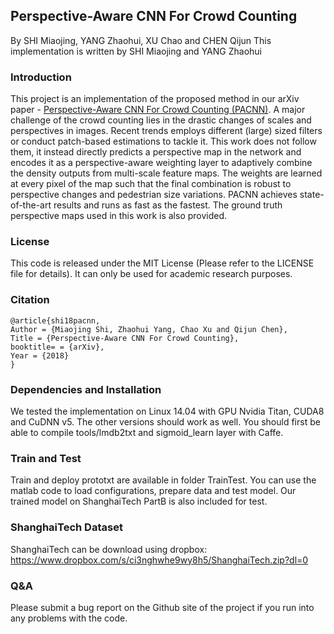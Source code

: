 ## Perspective-Aware CNN For Crowd Counting
By SHI Miaojing, YANG Zhaohui, XU Chao and CHEN Qijun
This implementation is written by SHI Miaojing and YANG Zhaohui

### Introduction
This project is an implementation of the proposed method in our arXiv paper - [Perspective-Aware CNN For Crowd Counting (PACNN)](http://arxiv.org/abs/). A major challenge of the crowd counting lies in the drastic changes of scales and perspectives in images. Recent trends employs different (large) sized filters or conduct patch-based estimations to tackle it. This work does not follow them, it instead directly predicts a perspective map in the network and encodes it as a perspective-aware weighting layer to adaptively combine the density outputs from multi-scale feature maps. The weights are learned at every pixel of the map such that the final combination is robust to perspective changes and pedestrian size variations. PACNN achieves state-of-the-art results and runs as fast as the fastest. The ground truth perspective maps used in this work is also provided. 

### License
This code is released under the MIT License (Please refer to the LICENSE file for details). It can only be used for academic research purposes.

### Citation
```
@article{shi18pacnn,
Author = {Miaojing Shi, Zhaohui Yang, Chao Xu and Qijun Chen},
Title = {Perspective-Aware CNN For Crowd Counting},
booktitle= = {arXiv},
Year = {2018}
}
```

### Dependencies and Installation
We tested the implementation on Linux 14.04 with GPU Nvidia Titan, CUDA8 and CuDNN v5. The other versions should work as well. You should first be able to compile tools/lmdb2txt and sigmoid\_learn layer with Caffe.

### Train and Test
Train and deploy prototxt are available in folder TrainTest. You can use the matlab code to load configurations, prepare data and test model. Our trained model on ShanghaiTech PartB is also included for test.

### ShanghaiTech Dataset
ShanghaiTech can be download using dropbox: https://www.dropbox.com/s/ci3nghwhe9wy8h5/ShanghaiTech.zip?dl=0

### Q&A
Please submit a bug report on the Github site of the project if you run into any problems with the code.
